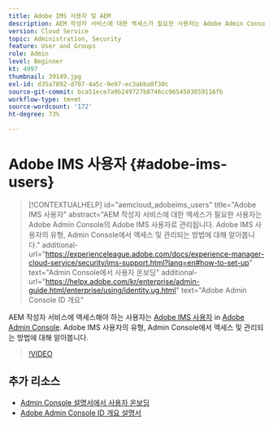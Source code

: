 ```yaml
---
title: Adobe IMS 사용자 및 AEM
description: AEM 작성자 서비스에 대한 액세스가 필요한 사용자는 Adobe Admin Console의 Adobe IMS 사용자로 관리됩니다. Adobe IMS 사용자의 유형, Admin Console에서 액세스 및 관리되는 방법에 대해 알아봅니다.
version: Cloud Service
topic: Administration, Security
feature: User and Groups
role: Admin
level: Beginner
kt: 4997
thumbnail: 39149.jpg
exl-id: d35a7892-d707-4a5c-9e97-ec3abba0f30c
source-git-commit: bca51ece7a9b249727b8746cc9654503059116fb
workflow-type: tm+mt
source-wordcount: '172'
ht-degree: 73%

---
```


# Adobe IMS 사용자 {#adobe-ims-users}

>[!CONTEXTUALHELP]
>id="aemcloud_adobeims_users"
>title="Adobe IMS 사용자"
>abstract="AEM 작성자 서비스에 대한 액세스가 필요한 사용자는 Adobe Admin Console의 Adobe IMS 사용자로 관리됩니다. Adobe IMS 사용자의 유형, Admin Console에서 액세스 및 관리되는 방법에 대해 알아봅니다."
>additional-url="https://experienceleague.adobe.com/docs/experience-manager-cloud-service/security/ims-support.html?lang=en#how-to-set-up" text="Admin Console에서 사용자 온보딩"
>additional-url="https://helpx.adobe.com/kr/enterprise/admin-guide.html/enterprise/using/identity.ug.html" text="Adobe Admin Console ID 개요"

AEM 작성자 서비스에 액세스해야 하는 사용자는 [Adobe IMS 사용자](https://helpx.adobe.com/kr/enterprise/using/set-up-identity.html) in [Adobe Admin Console](https://adminconsole.adobe.com). Adobe IMS 사용자의 유형, Admin Console에서 액세스 및 관리되는 방법에 대해 알아봅니다.

>[!VIDEO](https://video.tv.adobe.com/v/39149/?quality=12&learn=on)

## 추가 리소스

+ [Admin Console 설명서에서 사용자 온보딩](https://experienceleague.adobe.com/docs/experience-manager-cloud-service/security/ims-support.html#onboarding-users-in-admin-console)
+ [Adobe Admin Console ID 개요 설명서](https://helpx.adobe.com/kr/enterprise/using/identity.html)
